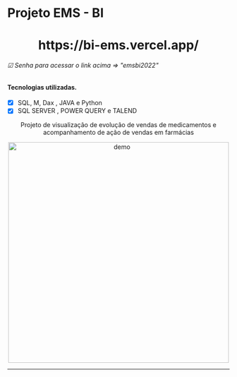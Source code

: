 # Projeto EMS - BI

<h1 align="center">
https://bi-ems.vercel.app/
<h6> ☑ Senha para acessar o link acima => "emsbi2022"</h6>
</h1>

#### Tecnologias utilizadas.
- [x] SQL, M, Dax , JAVA e Python
- [x] SQL SERVER , POWER QUERY e TALEND

<p align="center">Projeto de visualização de evolução de vendas de medicamentos e acompanhamento de ação de vendas em farmácias</p>
<div align="center">
  <img src="https://i.ibb.co/xMwxSCv/init.png" alt="demo" height="500">
</div>
<hr />
